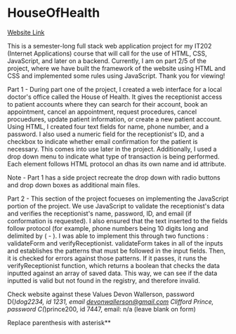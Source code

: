 # HouseOfHealth
[Website Link](https://web.njit.edu/~dlw27/it202proj/main.html) 

This is a semester-long full stack web application project for my IT202 (Internet Applications) course that will call for the use of HTML, CSS, JavaScript, and later on a backend. Currently, I am on part 2/5 of the project, where we have built the framework of the website using HTML and CSS and implemented some rules using JavaScript. Thank you for viewing!

Part 1 - 
During part one of the project, I created a web interface for a local doctor's office called the House of Health. It gives the receptionist access to patient accounts where they can search for their account, book an appointment, cancel an appointment, request procedures, cancel procuedures, update patient information, or create a new patient account. Using HTML, I created four text fields for name, phone number, and a password. I also used a numeric field for the receptionist's ID, and a checkbox to indicate whether email confirmation for the patient is necessary. This comes into use later in the project. Additionally, I used a drop down menu to indicate what type of transaction is being performed.
Each element follows HTML protocol an dhas its own name and id attribute. 

Note - Part 1 has a side project recreate the drop down with radio buttons and drop down boxes as additional main files. 

Part 2 - 
This section of the project focueses on implementing the JavaScript portion of the project. We use JavaScript to validate the receptionist's data and verifies the receptionist's name, password, ID, and email (if conformation is requested). I also ensured that the text inserted to the fields follow protocol (for example, phone numbers being 10 digits long and delimited by ( - ). I was able to implement this through two functions : validateForm and verifyReceptionist. validateForm takes in all of the inputs and establishes the patterns that must be followed in the input fields. Then, it is checked for errors against those patterns. If it passes, it runs the verifyReceptionist function, which returns a boolean that checks the data inputted against an array of saved data. This way, we can see if the data inputted is valid but not found in the registry, and therefore invalid. 

Check website against these Values
Devon Wallerson, password D(*)dog2234, id 1231, email devonwallerson@gmail.com
Clifford Prince, password C(*)prince200, id 7447, email: n/a (leave blank on form) 

Replace parenthesis with asterisk**
